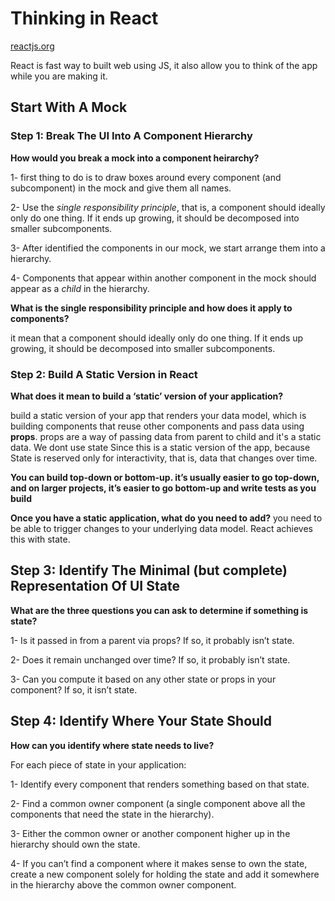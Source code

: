 # Thinking in React
[reactjs.org](https://reactjs.org/docs/thinking-in-react.html)

React is fast way to built web using JS, it also allow you to think of the app while you are making it.


## Start With A Mock


### Step 1: Break The UI Into A Component Hierarchy


**How would you break a mock into a component heirarchy?**

1- first thing to do is to draw boxes around every component (and subcomponent) in the mock and give them all names.

2- Use the *single responsibility principle*, that is, a component should ideally only do one thing. If it ends up growing, it should be decomposed into smaller subcomponents.

3- After identified the components in our mock, we start arrange them into a hierarchy.

4- Components that appear within another component in the mock should appear as a *child* in the hierarchy.



**What is the single responsibility principle and how does it apply to components?**

it mean that a component should ideally only do one thing. If it ends up growing, it should be decomposed into smaller subcomponents.



### Step 2: Build A Static Version in React


**What does it mean to build a ‘static’ version of your application?**


build a static version of your app that renders your data model, which is building components that reuse other components and pass data using **props**. props are a way of passing data from parent to child and it's a static data.
We dont use state Since this is a static version of the app, because State is reserved only for interactivity, that is, data that changes over time. 



**You can build top-down or bottom-up. it’s usually easier to go top-down, and on larger projects, it’s easier to go bottom-up and write tests as you build**



**Once you have a static application, what do you need to add?**
you need to be able to trigger changes to your underlying data model. React achieves this with state.



## Step 3: Identify The Minimal (but complete) Representation Of UI State


**What are the three questions you can ask to determine if something is state?**


1- Is it passed in from a parent via props? If so, it probably isn’t state.

2- Does it remain unchanged over time? If so, it probably isn’t state.

3- Can you compute it based on any other state or props in your component? If so, it isn’t state.



## Step 4: Identify Where Your State Should


**How can you identify where state needs to live?**



For each piece of state in your application:

1- Identify every component that renders something based on that state.

2- Find a common owner component (a single component above all the components that need the state in the hierarchy).

3- Either the common owner or another component higher up in the hierarchy should own the state.

4- If you can’t find a component where it makes sense to own the state, create a new component solely for holding the state and add it somewhere in the hierarchy above the common owner component.


